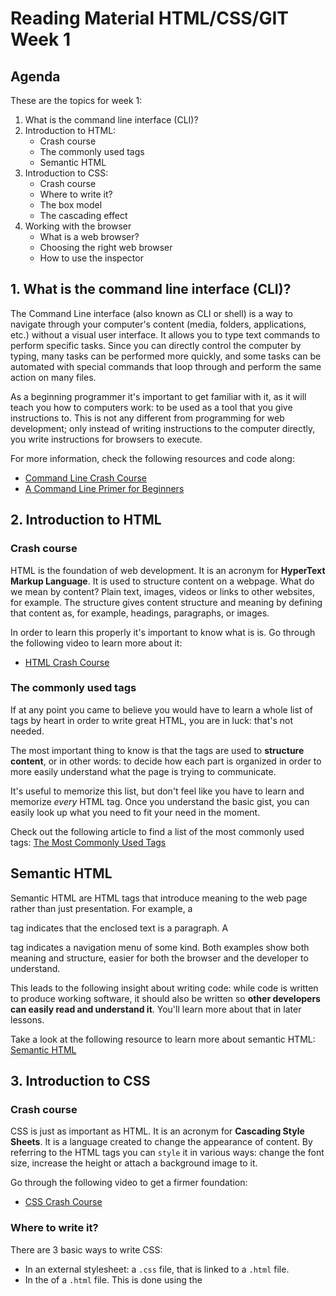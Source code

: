 # Reading Material HTML/CSS/GIT Week 1

## Agenda

These are the topics for week 1:

1. What is the command line interface (CLI)?
2. Introduction to HTML:
    - Crash course
    - The commonly used tags
    - Semantic HTML
3. Introduction to CSS:
    - Crash course
    - Where to write it?
    - The box model
    - The cascading effect
4. Working with the browser
    - What is a web browser?
    - Choosing the right web browser
    - How to use the inspector

## 1. What is the command line interface (CLI)?

The Command Line interface (also known as CLI or shell) is a way to navigate through your computer's content (media, folders, applications, etc.) without a visual user interface. It allows you to type text commands to perform specific tasks. Since you can directly control the computer by typing, many tasks can be performed more quickly, and some tasks can be automated with special commands that loop through and perform the same action on many files.

As a beginning programmer it's important to get familiar with it, as it will teach you how to computers work: to be used as a tool that you give instructions to. This is not any different from programming for web development; only instead of writing instructions to the computer directly, you write instructions for browsers to execute.

For more information, check the following resources and code along:

-   [Command Line Crash Course](https://www.youtube.com/watch?v=yz7nYlnXLfE)
-   [A Command Line Primer for Beginners](https://lifehacker.com/a-command-line-primer-for-beginners-5633909)

## 2. Introduction to HTML

### Crash course

HTML is the foundation of web development. It is an acronym for **HyperText Markup Language**. It is used to structure content on a webpage. What do we mean by content? Plain text, images, videos or links to other websites, for example. The structure gives content structure and meaning by defining that content as, for example, headings, paragraphs, or images.

In order to learn this properly it's important to know what is is. Go through the following video to learn more about it:

-   [HTML Crash Course](https://www.youtube.com/watch?v=UB1O30fR-EE)

### The commonly used tags

If at any point you came to believe you would have to learn a whole list of tags by heart in order to write great HTML, you are in luck: that's not needed.

The most important thing to know is that the tags are used to **structure content**, or in other words: to decide how each part is organized in order to more easily understand what the page is trying to communicate.

It's useful to memorize this list, but don't feel like you have to learn and memorize _every_ HTML tag. Once you understand the basic gist, you can easily look up what you need to fit your need in the moment.

Check out the following article to find a list of the most commonly used tags: [The Most Commonly Used Tags](https://www.geeksforgeeks.org/most-commonly-used-tags-in-html/)

## Semantic HTML

Semantic HTML are HTML tags that introduce meaning to the web page rather than just presentation. For example, a <p> tag indicates that the enclosed text is a paragraph. A <nav> tag indicates a navigation menu of some kind. Both examples show both meaning and structure, easier for both the browser and the developer to understand.

This leads to the following insight about writing code: while code is written to produce working software, it should also be written so **other developers can easily read and understand it**. You'll learn more about that in later lessons.

Take a look at the following resource to learn more about semantic HTML: [Semantic HTML](https://internetingishard.com/html-and-css/semantic-html/)

## 3. Introduction to CSS

### Crash course

CSS is just as important as HTML. It is an acronym for **Cascading Style Sheets**. It is a language created to change the appearance of content. By referring to the HTML tags you can `style` it in various ways: change the font size, increase the height or attach a background image to it.

Go through the following video to get a firmer foundation:

-   [CSS Crash Course](https://www.youtube.com/watch?v=yfoY53QXEnI)

### Where to write it?

There are 3 basic ways to write CSS:

-   In an external stylesheet: a `.css` file, that is linked to a `.html` file.
-   In the <head> of a `.html` file. This is done using the <style> tag.
-   As part of the attribute `style` inside any HTML tag.

As a rule, you want to write your CSS in separate `.css` files. This is because you want to make sure **every file has a single purpose**: an HTML file should only contain the content and structure of a page, while a stylesheet should only contain styling rules that apply to a page.

### The box model

"In CSS, everything is a box". This phrase summarizes a central concept in HTML/CSS: the box model. When building a web page each element can be considered a box that has the following properties: `margins`, `borders`, `paddings` and `content`. Starting from the first element within the <body>, everything that comes after will be pushed down (thanks to these 4 properties).

Watch the following video to [learn more](https://www.youtube.com/watch?v=rIO5326FgPE).
Read the following article to [learn more](https://learn.shayhowe.com/html-css/opening-the-box-model/).

### The cascading effect

The first C in CSS stands for Cascading and it's crucial to learning how to use CSS correctly. Essentially, it means that it matters
(1) **in which order** and
(2) **how specific**
you write CSS rules.

Read the following articles to learn about it:

-   [The "C" in CSS](https://css-tricks.com/the-c-in-css-the-cascade/).
-   [How CSS works: understanding the cascade](https://blog.logrocket.com/how-css-works-understanding-the-cascade-d181cd89a4d8)

## 4. Working with the browser

### What is a web browser?

You probably use it daily. Let's take a closer look at what it actually is.

A web browser is software that allows you view websites, either retrieved from the internet or loaded from your computer. The primary function of a web browser is to render HTML, transforming all the code (HTML, CSS and JavaScript) as well as the references (images, videos, etc.) to render a webpage.

For further study, watch the following:

-   [What is a browser?](https://www.youtube.com/watch?v=TcbhVv9ty44)
-   [How web browsers work](https://www.youtube.com/watch?v=WjDrMKZWCt0)

Read:

-   [About your web browser](http://www.allaboutcookies.org/browsers/)

### Choosing the right browser

As a web developer you will write code that will display in browsers. As such it is important that you get familiar with most major browsers in use today. These are:

-   [Internet Explorer](https://support.microsoft.com/en-us/help/17621/internet-explorer-downloads)
-   [Google Chrome](https://www.google.com/chrome/)
-   [Safari](https://support.apple.com/downloads/safari)
-   [Mozilla Firefox](https://www.mozilla.org/en-GB/firefox/new/)
-   [Microsoft Edge](https://www.microsoft.com/en-us/windows/microsoft-edge) (Not available for Mac/Linux yet)
-   [Opera](https://www.opera.com/download)

In your HackYourFuture journey you'll mainly be using **Google Chrome** when developing, as is has great developer tools that allow us to develop web applications in an easy and clear way.

### How to use the browser inspector :mag:

The inspector is part of browsers developers can use to take a closer look at the composition of the HTML elements. This makes it easier to write correct HTML and CSS code that works.

Watch the following video and follow along:

-   [Google Chrome Developer Tools Crash Course](https://www.youtube.com/watch?v=x4q86IjJFag)

## Finished?

Are you finished with going through the materials? Nice job!!! If you feel ready to get practical, click [here](./MAKEME.md).
